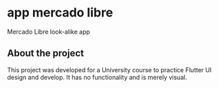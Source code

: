 # app mercado libre

Mercado Libre look-alike app

## About the project

This project was developed for a University course to practice
Flutter UI design and develop. It has no functionality and is
merely visual.